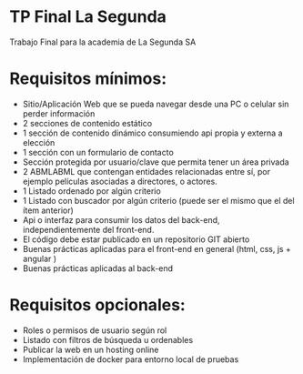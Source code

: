 # TP Final La Segunda
 Trabajo Final para la academia de La Segunda SA

# Requisitos mínimos:

* Sitio/Aplicación Web que se pueda navegar desde una PC o celular sin perder información
* 2 secciones de contenido estático
* 1 sección de contenido dinámico consumiendo api propia y externa a elección
* 1 sección con un formulario de contacto
* Sección protegida por usuario/clave que permita tener un área privada
* 2 ABMLABML que contengan entidades relacionadas entre sí, por ejemplo películas asociadas a directores, o actores.
* 1 Listado ordenado por algún criterio
* 1 Listado con buscador por algún criterio (puede ser el mismo que el del ítem anterior)
* Api o interfaz para consumir los datos del back-end, independientemente del front-end.
* El código debe estar publicado en un repositorio GIT abierto
* Buenas prácticas aplicadas para el front-end en general (html, css, js + angular )
* Buenas prácticas aplicadas al back-end

# Requisitos opcionales:
* Roles o permisos de usuario según rol
* Listado con filtros de búsqueda u ordenables
* Publicar la web en un hosting online
* Implementación de docker para entorno local de pruebas

